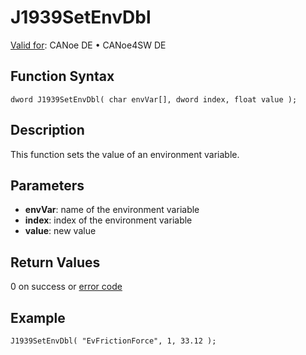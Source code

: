 # J1939SetEnvDbl

[Valid for](../../../../Shared/FeatureAvailability.md):  CANoe DE • CANoe4SW DE

## Function Syntax

```
dword J1939SetEnvDbl( char envVar[], dword index, float value );
```

## Description

This function sets the value of an environment variable.

## Parameters

- **envVar**: name of the environment variable
- **index**: index of the environment variable
- **value**: new value

## Return Values

0 on success or [error code](../CAPLfunctionsJ1939NLErrorCodes.md)

## Example

```plaintext
J1939SetEnvDbl( "EvFrictionForce", 1, 33.12 );
```
